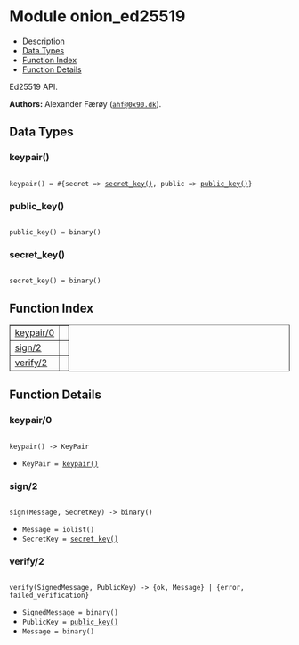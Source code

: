 

# Module onion_ed25519 #
* [Description](#description)
* [Data Types](#types)
* [Function Index](#index)
* [Function Details](#functions)

Ed25519 API.

__Authors:__ Alexander Færøy ([`ahf@0x90.dk`](mailto:ahf@0x90.dk)).

<a name="types"></a>

## Data Types ##




### <a name="type-keypair">keypair()</a> ###


<pre><code>
keypair() = #{secret =&gt; <a href="#type-secret_key">secret_key()</a>, public =&gt; <a href="#type-public_key">public_key()</a>}
</code></pre>




### <a name="type-public_key">public_key()</a> ###


<pre><code>
public_key() = binary()
</code></pre>




### <a name="type-secret_key">secret_key()</a> ###


<pre><code>
secret_key() = binary()
</code></pre>

<a name="index"></a>

## Function Index ##


<table width="100%" border="1" cellspacing="0" cellpadding="2" summary="function index"><tr><td valign="top"><a href="#keypair-0">keypair/0</a></td><td></td></tr><tr><td valign="top"><a href="#sign-2">sign/2</a></td><td></td></tr><tr><td valign="top"><a href="#verify-2">verify/2</a></td><td></td></tr></table>


<a name="functions"></a>

## Function Details ##

<a name="keypair-0"></a>

### keypair/0 ###

<pre><code>
keypair() -&gt; KeyPair
</code></pre>

<ul class="definitions"><li><code>KeyPair = <a href="#type-keypair">keypair()</a></code></li></ul>

<a name="sign-2"></a>

### sign/2 ###

<pre><code>
sign(Message, SecretKey) -&gt; binary()
</code></pre>

<ul class="definitions"><li><code>Message = iolist()</code></li><li><code>SecretKey = <a href="#type-secret_key">secret_key()</a></code></li></ul>

<a name="verify-2"></a>

### verify/2 ###

<pre><code>
verify(SignedMessage, PublicKey) -&gt; {ok, Message} | {error, failed_verification}
</code></pre>

<ul class="definitions"><li><code>SignedMessage = binary()</code></li><li><code>PublicKey = <a href="#type-public_key">public_key()</a></code></li><li><code>Message = binary()</code></li></ul>

